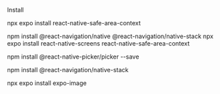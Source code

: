 Install 

npx expo install react-native-safe-area-context

npm install @react-navigation/native @react-navigation/native-stack
  npx expo install react-native-screens react-native-safe-area-context
  
npm install @react-native-picker/picker --save

npm install @react-navigation/native-stack

npx expo install expo-image
